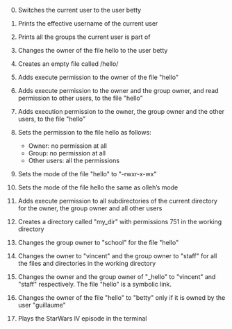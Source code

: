 0. Switches the current user to the user betty

1. Prints the effective username of the current user

2. Prints all the groups the current user is part of

3. Changes the owner of the file hello to the user betty

4. Creates an empty file called /hello/

5. Adds execute permission to the owner of the file "hello"

6. Adds execute permission to the owner and the group owner, and read permission to other users, to the file "hello"

7. Adds execution permission to the owner, the group owner and the other users, to the file "hello"

8. Sets the permission to the file hello as follows:
	- Owner: no permission at all
	- Group: no permission at all
	- Other users: all the permissions

9. Sets the mode of the file "hello" to "-rwxr-x-wx"

10. Sets the mode of the file hello the same as olleh’s mode

11. Adds execute permission to all subdirectories of the current directory for the owner, the group owner and all other users

12. Creates a directory called "my_dir" with permissions 751 in the working directory

13. Changes the group owner to "school" for the file "hello"

100. Changes the owner to "vincent" and the group owner to "staff" for all the files and directories in the working directory

101. Changes the owner and the group owner of "_hello" to "vincent" and "staff" respectively. The file "hello" is a symbolic link.

102. Changes the owner of the file "hello" to "betty" only if it is owned by the user "guillaume"

103. Plays the StarWars IV episode in the terminal
